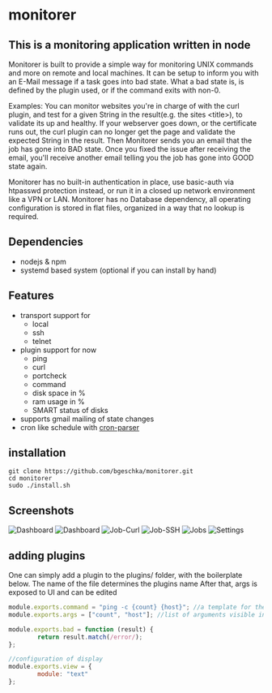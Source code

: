 # monitorer

## This is a monitoring application written in node

Monitorer is built to provide a simple way for monitoring UNIX commands and more on remote and local machines.
It can be setup to inform you with an E-Mail message if a task goes into bad state.
What a bad state is, is defined by the plugin used, or if the command exits with non-0.

Examples:
You can monitor websites you're in charge of with the curl plugin,
and test for a given String in the result(e.g. the sites \<title>), to validate its up and healthy.
If your webserver goes down, or the certificate runs out, the curl plugin can no longer get the page
and validate the expected String in the result.
Then Monitorer sends you an email that the job has gone into BAD state.
Once you fixed the issue after receiving the email,
you'll receive another email telling you the job has gone into GOOD state again.

Monitorer has no built-in authentication in place, use basic-auth via htpasswd protection instead,
or run it in a closed up network environment like a VPN or LAN.
Monitorer has no Database dependency, all operating configuration is stored in flat files,
organized in a way that no lookup is required.

## Dependencies
* nodejs & npm
* systemd based system (optional if you can install by hand)

## Features
* transport support for
  * local
  * ssh
  * telnet
* plugin support for now
  * ping
  * curl
  * portcheck
  * command
  * disk space in %
  * ram usage in %
  * SMART status of disks
* supports gmail mailing of state changes
* cron like schedule with [cron-parser](https://www.npmjs.com/package/cron-parser)



## installation
```
git clone https://github.com/bgeschka/monitorer.git
cd monitorer
sudo ./install.sh
```


## Screenshots
![Dashboard](http://files.bgeschka.de/monitorer-screens/dash-icons.png)
![Dashboard](http://files.bgeschka.de/monitorer-screens/dash-list.png)
![Job-Curl](http://files.bgeschka.de/monitorer-screens/jobedit-curl.png)
![Job-SSH](http://files.bgeschka.de/monitorer-screens/jobedit-ssh.png)
![Jobs](http://files.bgeschka.de/monitorer-screens/jobs.png)
![Settings](http://files.bgeschka.de/monitorer-screens/settings.png)

## adding plugins

One can simply add a plugin to the plugins/ folder, with the boilerplate below.
The name of the file determines the plugins name
After that, args is exposed to UI and can be edited

```javascript
module.exports.command = "ping -c {count} {host}"; //a template for the command to run
module.exports.args = ["count", "host"]; //list of arguments visible in UI for editing

module.exports.bad = function (result) {
        return result.match(/error/);
};

//configuration of display
module.exports.view = {
        module: "text"
};
```
